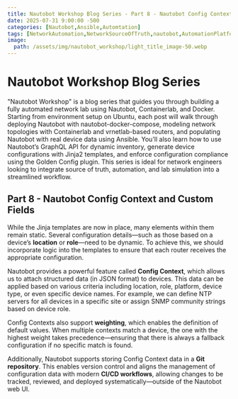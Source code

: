 ```yaml
---
title: Nautobot Workshop Blog Series - Part 8 - Nautobot Config Context and Custom Fields
date: 2025-07-31 9:00:00 -500
categories: [Nautobot,Ansible,Automtation]
tags: [NetworkAutomation,NetworkSourceOfTruth,nautobot,AutomationPlatform,NautobotTutorials]
image:
  path: /assets/img/nautobot_workshop/light_title_image-50.webp
---
```


# Nautobot Workshop Blog Series
"Nautobot Workshop" is a blog series that guides you through building a fully automated network lab using Nautobot, Containerlab, and Docker. Starting from environment setup on Ubuntu, each post will walk through deploying Nautobot with nautobot-docker-compose, modeling network topologies with Containerlab and vrnetlab-based routers, and populating Nautobot with real device data using Ansible. You'll also learn how to use Nautobot’s GraphQL API for dynamic inventory, generate device configurations with Jinja2 templates, and enforce configuration compliance using the Golden Config plugin. This series is ideal for network engineers looking to integrate source of truth, automation, and lab simulation into a streamlined workflow.

## Part 8 - Nautobot Config Context and Custom Fields

While the Jinja templates are now in place, many elements within them remain static. Several configuration details—such as those based on a device’s **location** or **role**—need to be dynamic. To achieve this, we should incorporate logic into the templates to ensure that each router receives the appropriate configuration.

Nautobot provides a powerful feature called **Config Context**, which allows us to attach structured data (in JSON format) to devices. This data can be applied based on various criteria including location, role, platform, device type, or even specific device names. For example, we can define NTP servers for all devices in a specific site or assign SNMP community strings based on device role.

Config Contexts also support **weighting**, which enables the definition of default values. When multiple contexts match a device, the one with the highest weight takes precedence—ensuring that there is always a fallback configuration if no specific match is found.

Additionally, Nautobot supports storing Config Context data in a **Git repository**. This enables version control and aligns the management of configuration data with modern **CI/CD workflows**, allowing changes to be tracked, reviewed, and deployed systematically—outside of the Nautobot web UI.

### 